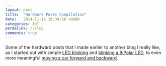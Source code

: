 ```yaml
---
layout: post
title:  "Hardware Posts Compilation"
date:   2014-11-15 16:34:56 +0600
categories: IoT
permalink: /:slug
comments: true
---
```

Some of the hardward posts that I made earlier to another blog I really like, as I started out with simple [LED blinking](https://tanzimsaqib.wordpress.com/2014/11/05/hello-blinking-led/) and [blinking a BiPolar LED](https://tanzimsaqib.wordpress.com/2014/11/08/blinking-bipolar-led/), to even more meaningful [moving a car forward and backward](https://tanzimsaqib.wordpress.com/2014/11/14/moving-a-car-forwardbackward/).